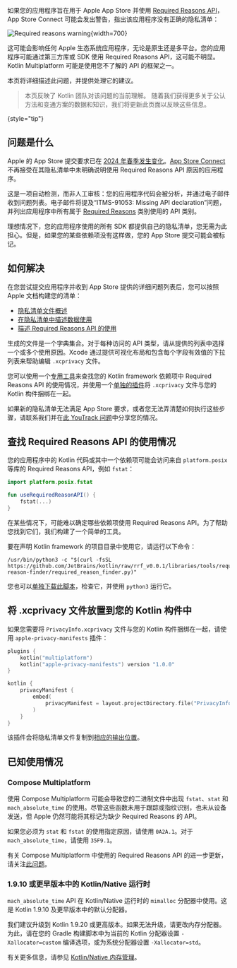 [//]: # (title: 适用于 iOS 应用程序的隐私清单)

如果您的应用程序旨在用于 Apple App Store 并使用 [Required Reasons API](https://developer.apple.com/documentation/bundleresources/describing-use-of-required-reason-api)，App Store Connect 可能会发出警告，指出该应用程序没有正确的隐私清单：

![Required reasons warning](app-store-required-reasons-warning.png){width=700}

这可能会影响任何 Apple 生态系统应用程序，无论是原生还是多平台。您的应用程序可能通过第三方库或 SDK 使用 Required Reasons API，这可能不明显。Kotlin Multiplatform 可能是使用您不了解的 API 的框架之一。

本页将详细描述此问题，并提供处理它的建议。

> 本页反映了 Kotlin 团队对该问题的当前理解。
> 随着我们获得更多关于公认方法和变通方案的数据和知识，我们将更新此页面以反映这些信息。
>
{style="tip"}

## 问题是什么

Apple 的 App Store 提交要求已在 [2024 年春季发生变化](https://developer.apple.com/news/?id=r1henawx)。[App Store Connect](https://appstoreconnect.apple.com) 不再接受在其隐私清单中未明确说明使用 Required Reasons API 原因的应用程序。

这是一项自动检测，而非人工审核：您的应用程序代码会被分析，并通过电子邮件收到问题列表。电子邮件将提及“ITMS-91053: Missing API declaration”问题，并列出应用程序中所有属于 [Required Reasons](https://developer.apple.com/documentation/bundleresources/describing-use-of-required-reason-api) 类别使用的 API 类别。

理想情况下，您的应用程序使用的所有 SDK 都提供自己的隐私清单，您无需为此担心。但是，如果您的某些依赖项没有这样做，您的 App Store 提交可能会被标记。

## 如何解决

在您尝试提交应用程序并收到 App Store 提供的详细问题列表后，您可以按照 Apple 文档构建您的清单：

* [隐私清单文件概述](https://developer.apple.com/documentation/bundleresources/privacy-manifest-files)
* [在隐私清单中描述数据使用](https://developer.apple.com/documentation/bundleresources/describing-data-use-in-privacy-manifests)
* [描述 Required Reasons API 的使用](https://developer.apple.com/documentation/bundleresources/describing-use-of-required-reason-api)

生成的文件是一个字典集合。对于每种访问的 API 类型，请从提供的列表中选择一个或多个使用原因。Xcode 通过提供可视化布局和包含每个字段有效值的下拉列表来帮助编辑 `.xcprivacy` 文件。

您可以使用一个[专用工具](#find-usages-of-required-reason-apis)来查找您的 Kotlin framework 依赖项中 Required Reasons API 的使用情况，并使用一个[单独的插件](#place-the-xcprivacy-file-in-your-kotlin-artifacts)将 `.xcprivacy` 文件与您的 Kotlin 构件捆绑在一起。

如果新的隐私清单无法满足 App Store 要求，或者您无法弄清楚如何执行这些步骤，请联系我们并在[此 YouTrack 问题](https://youtrack.jetbrains.com/issue/KT-67603)中分享您的情况。

## 查找 Required Reasons API 的使用情况

您的应用程序中的 Kotlin 代码或其中一个依赖项可能会访问来自 `platform.posix` 等库的 Required Reasons API，例如 `fstat`：

```kotlin
import platform.posix.fstat

fun useRequiredReasonAPI() {
    fstat(...)
}
```

在某些情况下，可能难以确定哪些依赖项使用 Required Reasons API。为了帮助您找到它们，我们构建了一个简单的工具。

要在声明 Kotlin framework 的项目目录中使用它，请运行以下命令：

```shell
/usr/bin/python3 -c "$(curl -fsSL https://github.com/JetBrains/kotlin/raw/rrf_v0.0.1/libraries/tools/required-reason-finder/required_reason_finder.py)"
```

您也可以[单独下载此脚本](https://github.com/JetBrains/kotlin/blob/rrf_v0.0.1/libraries/tools/required-reason-finder/required_reason_finder.py)，检查它，并使用 `python3` 运行它。

## 将 .xcprivacy 文件放置到您的 Kotlin 构件中

如果您需要将 `PrivacyInfo.xcprivacy` 文件与您的 Kotlin 构件捆绑在一起，请使用 `apple-privacy-manifests` 插件：

```kotlin
plugins {
    kotlin("multiplatform")
    kotlin("apple-privacy-manifests") version "1.0.0"
}

kotlin {
    privacyManifest {
        embed(
            privacyManifest = layout.projectDirectory.file("PrivacyInfo.xcprivacy").asFile,
        )
    }
}
```

该插件会将隐私清单文件复制到[相应的输出位置](https://developer.apple.com/documentation/bundleresources/adding-a-privacy-manifest-to-your-app-or-third-party-sdk?language=objc)。

## 已知使用情况

### Compose Multiplatform

使用 Compose Multiplatform 可能会导致您的二进制文件中出现 `fstat`、`stat` 和 `mach_absolute_time` 的使用。尽管这些函数未用于跟踪或指纹识别，也未从设备发送，但 Apple 仍然可能将其标记为缺少 Required Reasons 的 API。

如果您必须为 `stat` 和 `fstat` 的使用指定原因，请使用 `0A2A.1`。对于 `mach_absolute_time`，请使用 `35F9.1`。

有关 Compose Multiplatform 中使用的 Required Reasons API 的进一步更新，请关注[此问题](https://github.com/JetBrains/compose-multiplatform/issues/4738)。

### 1.9.10 或更早版本中的 Kotlin/Native 运行时

`mach_absolute_time` API 在 Kotlin/Native 运行时的 `mimalloc` 分配器中使用。这是 Kotlin 1.9.10 及更早版本中的默认分配器。

我们建议升级到 Kotlin 1.9.20 或更高版本。如果无法升级，请更改内存分配器。为此，请在您的 Gradle 构建脚本中为当前的 Kotlin 分配器设置 `-Xallocator=custom` 编译选项，或为系统分配器设置 `-Xallocator=std`。

有关更多信息，请参见 [Kotlin/Native 内存管理](https://kotlinlang.org/docs/native-memory-manager.html)。